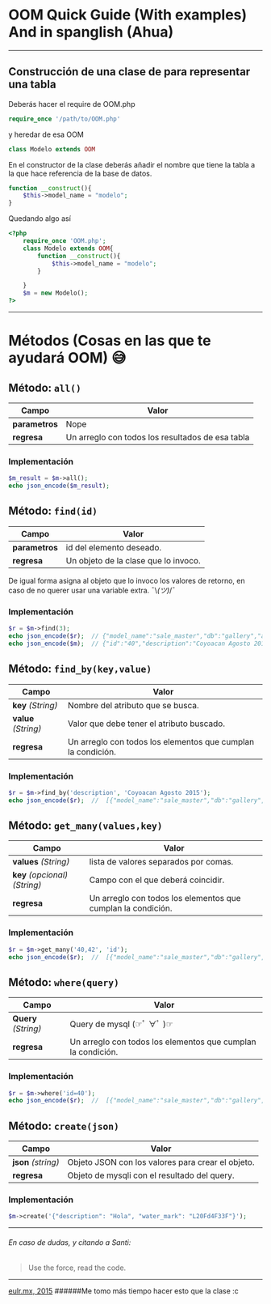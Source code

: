 OOM Quick Guide (With examples) And in spanglish (Ahua)
==========================
---------------------------------------------------------------------------------------------
## Construcción de una clase de para representar una tabla

Deberás hacer el require de OOM.php 
```php
require_once '/path/to/OOM.php'
```
y heredar de esa OOM
```php
class Modelo extends OOM
```
En el constructor de la clase deberás añadir el nombre que tiene la tabla a la que hace 
referencia de la base de datos.
```php
function __construct(){
    $this->model_name = "modelo";
}
```
Quedando algo así
```php
<?php
	require_once 'OOM.php';
	class Modelo extends OOM{
		function __construct(){
			$this->model_name = "modelo";
		}

	}
	$m = new Modelo();
?>
```
---
# Métodos (Cosas en las que te ayudará OOM) 😅


## Método: ``` all() ```

Campo      | Valor
-----------|-------
**parametros** | Nope
**regresa**    | Un arreglo con todos los resultados de esa tabla

### Implementación
```php
$m_result = $m->all();
echo json_encode($m_result);
```

## Método: ``` find(id) ```

Campo      | Valor
-----------|-------
**parametros** | id del elemento deseado.
**regresa**    | Un objeto de la clase que lo invoco.

De igual forma asigna al objeto que lo invoco los valores de retorno, en caso de no querer usar una variable extra. ¯\\_(ツ)_/¯

### Implementación
```php
$r = $m->find(3);
echo json_encode($r);  // {"model_name":"sale_master","db":"gallery","attr":{"id":"40","description":"Coyoacan Agosto 2015","water_mark":"oAt01dN9OM"}}
echo json_encode($m);  // {"id":"40","description":"Coyoacan Agosto 2015","water_mark":"oAt01dN9OM"}
```

## Método: ``` find_by(key,value) ```

Campo      | Valor
-----------|-------
**key** *(String)* | Nombre del atributo que se busca.
**value** *(String)* | Valor que debe tener el atributo buscado.
**regresa**    | Un arreglo con todos los elementos que cumplan la condición.


### Implementación
```php
$r = $m->find_by('description', 'Coyoacan Agosto 2015');
echo json_encode($r);  //  [{"model_name":"sale_master","db":"gallery","attr":{"id":"40","description":"Coyoacan Agosto 2015","water_mark":"oAt01dN9OM"}},{"model_name":"sale_master","db":"gallery","attr":{"id":"42","description":"Coyoacan Agosto 2015","water_mark":"W2hnsEkVyg"}}]
```
## Método: ``` get_many(values,key) ```

Campo      | Valor
-----------|-------
**values** *(String)* | lista de valores separados por comas.
 **key** *(opcional)(String)* | Campo con el que deberá coincidir.
**regresa**    | Un arreglo con todos los elementos que cumplan la condición.


### Implementación
```php
$r = $m->get_many('40,42', 'id');
echo json_encode($r);  //  [{"model_name":"sale_master","db":"gallery","attr":{"id":"40","description":"Coyoacan Agosto 2015","water_mark":"oAt01dN9OM"}},{"model_name":"sale_master","db":"gallery","attr":{"id":"42","description":"Coyoacan Agosto 2015","water_mark":"W2hnsEkVyg"}}]
```
## Método: ``` where(query) ```

Campo      | Valor
-----------|-------
**Query** *(String)* | Query de mysql (☞ﾟ ∀ﾟ )☞
**regresa**    | Un arreglo con todos los elementos que cumplan la condición.


### Implementación
```php
$r = $m->where('id=40');
echo json_encode($r);  //  [{"model_name":"sale_master","db":"gallery","attr":{"id":"40","description":"Coyoacan Agosto 2015","water_mark":"oAt01dN9OM"}}]
```
## Método: ``` create(json) ```

Campo      | Valor
-----------|-------
**json** *(string)* | Objeto JSON con los valores para crear el objeto.
**regresa**    | Objeto de mysqli con el resultado del query.


### Implementación
```php
$m->create('{"description": "Hola", "water_mark": "L20Fd4F33F"}');
```


----------------------
###### En caso de dudas, y citando a Santi:

> Use the force, read the code.

----------

 [eulr.mx, 2015](eulr.mx)
######Me tomo más tiempo hacer esto que la clase :c
